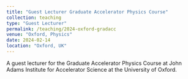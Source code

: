 ```yaml
---
title: "Guest Lecturer Graduate Accelerator Physics Course"
collection: teaching
type: "Guest Lecturer"
permalink: /teaching/2024-oxford-gradacc
venue: "Oxford, Physics"
date: 2024-02-14
location: "Oxford, UK"
---
```


A guest lecturer for the Graduate Accelerator Physics Course at John Adams Institute for Accelerator Science at the University of Oxford.
